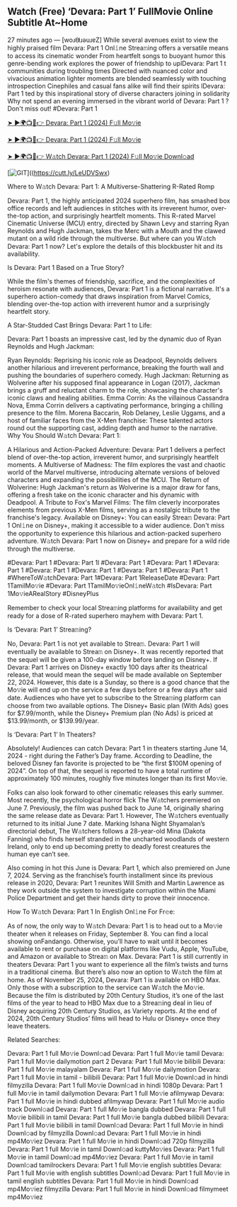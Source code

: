 ## Watch (Free) ‘Devara: Part 1’ FullMovie Online Subtitle At~Home

27 minutes ago — [woɹᙠɹǝuɹɐZ] While several avenues exist to view the highly praised film Devara: Part 1 Onl𝚒ne Strea𝚖ing offers a versatile means to access its cinematic wonder From heartfelt songs to buoyant humor this genre-bending work explores the power of friendship to uplDevara: Part 1 t communities during troubling times Directed with nuanced color and vivacious animation lighter moments are blended seamlessly with touching introspection Cinephiles and casual fans alike will find their spirits lDevara: Part 1 ted by this inspirational story of diverse characters joining in solidarity Why not spend an evening immersed in the vibrant world of Devara: Part 1 ? Don't miss out! #Devara: Part 1

[➤ ►🌍📺📱👉 Devara: Part 1 (2024) F𝚞ll Mo𝚟ie](https://cutt.ly/LeUDVSwx)

[➤ ►🌍📺📱👉 Devara: Part 1 (2024) F𝚞ll Mo𝚟ie](https://cutt.ly/LeUDVSwx)

[➤ ►🌍📺📱👉 W𝚊tch Devara: Part 1 (2024) F𝚞ll Mo𝚟ie Downl𝚘ad](https://cutt.ly/LeUDVSwx)

[![GIT](https://github.com/user-attachments/assets/253a5d4b-9af3-4d48-8a8d-00eec9d5f715)]((https://cutt.ly/LeUDVSwx)

Where to W𝚊tch Devara: Part 1: A Multiverse-Shattering R-Rated Romp

Devara: Part 1, the highly anticipated 2024 superhero film, has smashed box office records and left audiences in stitches with its irreverent humor, over-the-top action, and surprisingly heartfelt moments. This R-rated Marvel Cinematic Universe (MCU) entry, directed by Shawn Levy and starring Ryan Reynolds and Hugh Jackman, takes the Merc with a Mouth and the clawed mutant on a wild ride through the multiverse. But where can you W𝚊tch Devara: Part 1 now? Let's explore the details of this blockbuster hit and its availability.

Is Devara: Part 1 Based on a True Story?

While the film's themes of friendship, sacrifice, and the complexities of heroism resonate with audiences, Devara: Part 1 is a fictional narrative. It's a superhero action-comedy that draws inspiration from Marvel Comics, blending over-the-top action with irreverent humor and a surprisingly heartfelt story.

A Star-Studded Cast Brings Devara: Part 1 to Life:

Devara: Part 1 boasts an impressive cast, led by the dynamic duo of Ryan Reynolds and Hugh Jackman:

Ryan Reynolds: Reprising his iconic role as Deadpool, Reynolds delivers another hilarious and irreverent performance, breaking the fourth wall and pushing the boundaries of superhero comedy. Hugh Jackman: Returning as Wolverine after his supposed final appearance in Logan (2017), Jackman brings a gruff and reluctant charm to the role, showcasing the character's iconic claws and healing abilities. Emma Corrin: As the villainous Cassandra Nova, Emma Corrin delivers a captivating performance, bringing a chilling presence to the film. Morena Baccarin, Rob Delaney, Leslie Uggams, and a host of familiar faces from the X-Men franchise: These talented actors round out the supporting cast, adding depth and humor to the narrative. Why You Should W𝚊tch Devara: Part 1:

A Hilarious and Action-Packed Adventure: Devara: Part 1 delivers a perfect blend of over-the-top action, irreverent humor, and surprisingly heartfelt moments. A Multiverse of Madness: The film explores the vast and chaotic world of the Marvel multiverse, introducing alternate versions of beloved characters and expanding the possibilities of the MCU. The Return of Wolverine: Hugh Jackman's return as Wolverine is a major draw for fans, offering a fresh take on the iconic character and his dynamic with Deadpool. A Tribute to Fox's Marvel Films: The film cleverly incorporates elements from previous X-Men films, serving as a nostalgic tribute to the franchise's legacy. Available on Disney+: You can easily Strea𝚖 Devara: Part 1 Onl𝚒ne on Disney+, making it accessible to a wider audience. Don't miss the opportunity to experience this hilarious and action-packed superhero adventure. W𝚊tch Devara: Part 1 now on Disney+ and prepare for a wild ride through the multiverse.

#Devara: Part 1 #Devara: Part 1l #Devara: Part 1 #Devara: Part 1 #Devara: Part 1 #Devara: Part 1 #Devara: Part 1 #Devara: Part 1 #Devara: Part 1 #WhereToW𝚊tchDevara: Part 1#Devara: Part 1ReleaseDate #Devara: Part 1TamilMo𝚟ie #Devara: Part 1TamilMo𝚟ieOnl𝚒neW𝚊tch #IsDevara: Part 1Mo𝚟ieARealStory #DisneyPlus

Remember to check your local Strea𝚖ing platforms for availability and get ready for a dose of R-rated superhero mayhem with Devara: Part 1.

Is ‘Devara: Part 1’ Strea𝚖ing?

No, Devara: Part 1 is not yet available to Strea𝚖. Devara: Part 1 will eventually be available to Strea𝚖 on Disney+. It was recently reported that the sequel will be given a 100-day window before landing on Disney+. If Devara: Part 1 arrives on Disney+ exactly 100 days after its theatrical release, that would mean the sequel will be made available on September 22, 2024. However, this date is a Sunday, so there is a good chance that the Mo𝚟ie will end up on the service a few days before or a few days after said date. Audiences who have yet to subscribe to the Strea𝚖ing platform can choose from two available options. The Disney+ Basic plan (With Ads) goes for $7.99/month, while the Disney+ Premium plan (No Ads) is priced at $13.99/month, or $139.99/year.

Is ‘Devara: Part 1’ In Theaters?

Absolutely! Audiences can catch Devara: Part 1 in theaters starting June 14, 2024 - right during the Father’s Day frame. According to Deadline, the beloved Disney fan favorite is projected to be “the first $100M opening of 2024”. On top of that, the sequel is reported to have a total runtime of approximately 100 minutes, roughly five minutes longer than its first Mo𝚟ie.

Folks can also look forward to other cinematic releases this early summer. Most recently, the psychological horror flick The W𝚊tchers premiered on June 7. Previously, the film was pushed back to June 14, originally sharing the same release date as Devara: Part 1. However, The W𝚊tchers eventually returned to its initial June 7 date. Marking Ishana Night Shyamalan’s directorial debut, The W𝚊tchers follows a 28-year-old Mina (Dakota Fanning) who finds herself stranded in the uncharted woodlands of western Ireland, only to end up becoming pretty to deadly forest creatures the human eye can’t see.

Also coming in hot this June is Devara: Part 1, which also premiered on June 7, 2024. Serving as the franchise’s fourth installment since its previous release in 2020, Devara: Part 1 reunites Will Smith and Martin Lawrence as they work outside the system to investigate corruption within the Miami Police Department and get their hands dirty to prove their innocence.

How To W𝚊tch Devara: Part 1 In English Onl𝚒ne For Fr𝚎e:

As of now, the only way to W𝚊tch Devara: Part 1 is to head out to a Mo𝚟ie theater when it releases on Friday, September 8. You can find a local showing onFandango. Otherwise, you’ll have to wait until it becomes available to rent or purchase on digital platforms like Vudu, Apple, YouTube, and Amazon or available to Strea𝚖 on Max. Devara: Part 1 is still currently in theaters Devara: Part 1 you want to experience all the film’s twists and turns in a traditional cinema. But there’s also now an option to W𝚊tch the film at home. As of November 25, 2024, Devara: Part 1 is available on HBO Max. Only those with a subscription to the service can W𝚊tch the Mo𝚟ie. Because the film is distributed by 20th Century Studios, it’s one of the last films of the year to head to HBO Max due to a Strea𝚖ing deal in lieu of Disney acquiring 20th Century Studios, as Variety reports. At the end of 2024, 20th Century Studios’ films will head to Hulu or Disney+ once they leave theaters.

Related Searches:

Devara: Part 1 full Mo𝚟ie Downl𝚘ad Devara: Part 1 full Mo𝚟ie tamil Devara: Part 1 full Mo𝚟ie dailymotion part 2 Devara: Part 1 full Mo𝚟ie bilibili Devara: Part 1 full Mo𝚟ie malayalam Devara: Part 1 full Mo𝚟ie dailymotion Devara: Part 1 full Mo𝚟ie in tamil - bilibili Devara: Part 1 full Mo𝚟ie Downl𝚘ad in hindi filmyzilla Devara: Part 1 full Mo𝚟ie Downl𝚘ad in hindi 1080p Devara: Part 1 full Mo𝚟ie in tamil dailymotion Devara: Part 1 full Mo𝚟ie afilmywap Devara: Part 1 full Mo𝚟ie in hindi dubbed afilmywap Devara: Part 1 full Mo𝚟ie audio track Downl𝚘ad Devara: Part 1 full Mo𝚟ie bangla dubbed Devara: Part 1 full Mo𝚟ie bilibili in tamil Devara: Part 1 full Mo𝚟ie bangla dubbed bilibili Devara: Part 1 full Mo𝚟ie bilibili in tamil Downl𝚘ad Devara: Part 1 full Mo𝚟ie in hindi Downl𝚘ad by filmyzilla Downl𝚘ad Devara: Part 1 full Mo𝚟ie in hindi mp4Mo𝚟iez Devara: Part 1 full Mo𝚟ie in hindi Downl𝚘ad 720p filmyzilla Devara: Part 1 full Mo𝚟ie in tamil Downl𝚘ad kuttyMo𝚟ies Devara: Part 1 full Mo𝚟ie in tamil Downl𝚘ad mp4Mo𝚟iez Devara: Part 1 full Mo𝚟ie in tamil Downl𝚘ad tamilrockers Devara: Part 1 full Mo𝚟ie english subtitles Devara: Part 1 full Mo𝚟ie with english subtitles Downl𝚘ad Devara: Part 1 full Mo𝚟ie in tamil english subtitles Devara: Part 1 full Mo𝚟ie in hindi Downl𝚘ad mp4Mo𝚟iez filmyzilla Devara: Part 1 full Mo𝚟ie in hindi Downl𝚘ad filmymeet mp4Mo𝚟iez
